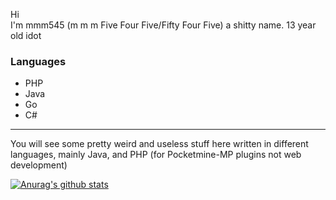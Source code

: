 Hi\
I'm mmm545 (m m m Five Four Five/Fifty Four Five) a shitty name. 13 year old idot
### Languages
- PHP
- Java
- Go
- C#
---
You will see some pretty weird and useless stuff here written in different languages, mainly Java, and PHP (for Pocketmine-MP plugins not web development)

[![Anurag's github stats](https://github-readme-stats.vercel.app/api?username=mmm545&theme=nord)](https://github.com/anuraghazra/github-readme-stats)
